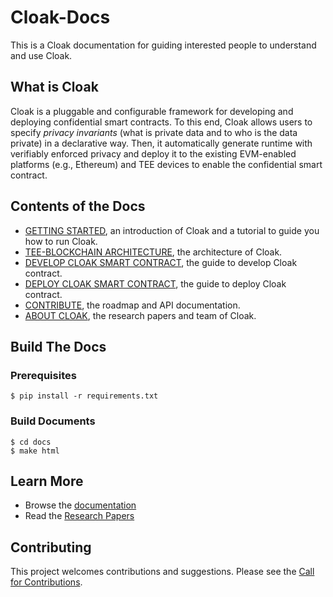 # Cloak-Docs

This is a Cloak documentation for guiding interested people to understand and use Cloak.

## What is Cloak

Cloak is a pluggable and configurable framework for developing and deploying confidential smart contracts. 
To this end, Cloak allows users to specify *privacy invariants*
(what is private data and to who is the data private) in a 
declarative way. Then, it automatically generate runtime with verifiably 
enforced privacy and deploy it to the existing EVM-enabled platforms 
(e.g., Ethereum) and TEE devices to enable the confidential smart 
contract. 

## Contents of the Docs

- [GETTING STARTED](https://oxhainan-cloak-docs.readthedocs-hosted.com/en/latest/started/introduction.html), an introduction of Cloak and a tutorial to guide you how to run Cloak.
- [TEE-BLOCKCHAIN ARCHITECTURE](https://oxhainan-cloak-docs.readthedocs-hosted.com/en/latest/tee-blockchain-architecture/cloak-network.html), the architecture of Cloak.
- [DEVELOP CLOAK SMART CONTRACT](https://oxhainan-cloak-docs.readthedocs-hosted.com/en/latest/develop-cloak-smart-contract/cloak-language.html), the guide to develop Cloak contract.
- [DEPLOY CLOAK SMART CONTRACT](https://oxhainan-cloak-docs.readthedocs-hosted.com/en/latest/deploy-cloak-smart-contract/deploy.html), the guide to deploy Cloak contract.
- [CONTRIBUTE](https://oxhainan-cloak-docs.readthedocs-hosted.com/en/latest/roadmap/index.html), the roadmap and API documentation.
- [ABOUT CLOAK](https://oxhainan-cloak-docs.readthedocs-hosted.com/en/latest/publications/publications.html), the research papers and team of Cloak.

## Build The Docs

### Prerequisites

```shell
$ pip install -r requirements.txt
```

### Build Documents

```shell
$ cd docs
$ make html
```

## Learn More

- Browse the [documentation](https://oxhainan-cloak-docs.readthedocs-hosted.com/en/latest/#)
- Read the [Research Papers](https://oxhainan-cloak-docs.readthedocs-hosted.com/en/latest/publications/publications.html)

## Contributing

This project welcomes contributions and suggestions. Please see the [Call for Contributions](https://oxhainan-cloak-docs.readthedocs-hosted.com/en/latest/started/contribute.html).